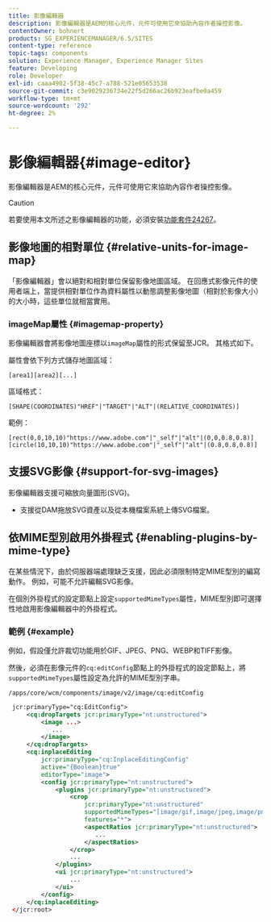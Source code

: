 ```yaml
---
title: 影像編輯器
description: 影像編輯器是AEM的核心元件，元件可使用它來協助內容作者操控影像。
contentOwner: bohnert
products: SG_EXPERIENCEMANAGER/6.5/SITES
content-type: reference
topic-tags: components
solution: Experience Manager, Experience Manager Sites
feature: Developing
role: Developer
exl-id: caaa4902-5f38-45c7-a788-521e05653538
source-git-commit: c3e9029236734e22f5d266ac26b923eafbe0a459
workflow-type: tm+mt
source-wordcount: '292'
ht-degree: 2%

---
```


# 影像編輯器{#image-editor}

影像編輯器是AEM的核心元件，元件可使用它來協助內容作者操控影像。

>[!CAUTION]
>
>若要使用本文所述之影像編輯器的功能，必須安裝[功能套件24267](https://experience.adobe.com/#/downloads/content/software-distribution/en/aem.html?package=/content/software-distribution/en/details.html/content/dam/aem/public/adobe/packages/cq640/featurepack/cq-6.4.0-featurepack-24267)。

## 影像地圖的相對單位 {#relative-units-for-image-map}

「影像編輯器」會以絕對和相對單位保留影像地圖區域。 在回應式影像元件的使用者端上，當提供相對單位作為資料屬性以動態調整影像地圖（相對於影像大小）的大小時，這些單位就相當實用。

### imageMap屬性 {#imagemap-property}

影像編輯器會將影像地圖座標以`imageMap`屬性的形式保留至JCR。 其格式如下。

屬性會依下列方式儲存地圖區域：

`[area1][area2][...]`

區域格式：

`[SHAPE(COORDINATES)"HREF"|"TARGET"|"ALT"|(RELATIVE_COORDINATES)]`

範例：

`[rect(0,0,10,10)"https://www.adobe.com"|"_self"|"alt"|(0,0,0.8,0.8)]`
`[circle(10,10,10)"https://www.adobe.com"|"_self"|"alt"|(0.8,0.8,0.8)]`

## 支援SVG影像 {#support-for-svg-images}

影像編輯器支援可縮放向量圖形(SVG)。

* 支援從DAM拖放SVG資產以及從本機檔案系統上傳SVG檔案。

## 依MIME型別啟用外掛程式 {#enabling-plugins-by-mime-type}

在某些情況下，由於伺服器端處理缺乏支援，因此必須限制特定MIME型別的編寫動作。 例如，可能不允許編輯SVG影像。

在個別外掛程式的設定節點上設定`supportedMimeTypes`屬性，MIME型別即可選擇性地啟用影像編輯器中的外掛程式。

### 範例 {#example}

例如，假設僅允許裁切功能用於GIF、JPEG、PNG、WEBP和TIFF影像。

然後，必須在影像元件的`cq:editConfig`節點上的外掛程式的設定節點上，將`supportedMimeTypes`屬性設定為允許的MIME型別字串。

`/apps/core/wcm/components/image/v2/image/cq:editConfig`

```xml
 jcr:primaryType="cq:EditConfig">
     <cq:dropTargets jcr:primaryType="nt:unstructured">
         <image ...>
            ...
         </image>
     </cq:dropTargets>
     <cq:inplaceEditing
         jcr:primaryType="cq:InplaceEditingConfig"
         active="{Boolean}true"
         editorType="image">
         <config jcr:primaryType="nt:unstructured">
             <plugins jcr:primaryType="nt:unstructured">
                 <crop
                     jcr:primaryType="nt:unstructured"
                     supportedMimeTypes="[image/gif,image/jpeg,image/png,image/webp,image/tiff]"
                     features="*">
                     <aspectRatios jcr:primaryType="nt:unstructured">
                        ...
                     </aspectRatios>
                 </crop>
                 ...
             </plugins>
             <ui jcr:primaryType="nt:unstructured">
                 ...
             </ui>
         </config>
     </cq:inplaceEditing>
 </jcr:root>
```
